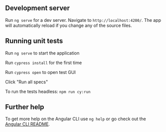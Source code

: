 ## Development server

Run `ng serve` for a dev server. Navigate to `http://localhost:4200/`. The app will automatically reload if you change any of the source files.

## Running unit tests

Run `ng serve` to start the application

Run `cypress install` for the first time

Run `cypress open` to open test GUI

Click "Run all specs"

To run the tests headless:
`npm run cy:run`

## Further help

To get more help on the Angular CLI use `ng help` or go check out the [Angular CLI README](https://github.com/angular/angular-cli/blob/master/README.md).
